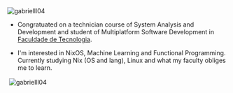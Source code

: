 <img src="https://komarev.com/ghpvc/?username=gabrielll04&label=Profile%20views&color=0e75b6&style=flat" alt="gabrielll04" />

 - Congratuated on a technician course of System Analysis and Development and student of Multiplatform Software Development in <a href="http://www.fatecsp.br/">Faculdade de Tecnologia</a>.
   
 - I'm interested in NixOS, Machine Learning and Functional Programming. Currently studying Nix (OS and lang), Linux and what my faculty obliges me to learn.

   
&nbsp;<img align="center" src="https://github-readme-stats.vercel.app/api?username=gabrielll04&show_icons=true&locale=en" alt="gabrielll04" />
